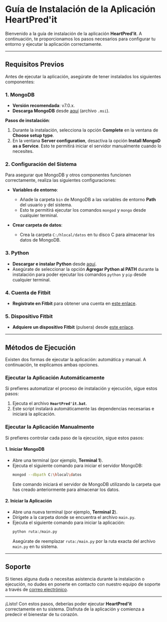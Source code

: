 

# **Guía de Instalación de la Aplicación HeartPred'it**

Bienvenido a la guía de instalación de la aplicación **HeartPred'it**. A continuación, te proporcionamos los pasos necesarios para configurar tu entorno y ejecutar la aplicación correctamente.

---

## **Requisitos Previos**

Antes de ejecutar la aplicación, asegúrate de tener instalados los siguientes componentes:

### 1. **MongoDB**
   - **Versión recomendada**: v7.0.x.
   - **Descarga MongoDB** desde [aquí](https://www.mongodb.com/try/download/community) (archivo `.msi`).
   
   **Pasos de instalación**:
   1. Durante la instalación, selecciona la opción **Complete** en la ventana de **Choose setup type**.
   2. En la ventana **Server configuration**, desactiva la opción **Install MongoD as a Service**. Esto te permitirá iniciar el servidor manualmente cuando lo necesites.

### 2. **Configuración del Sistema**
   Para asegurar que MongoDB y otros componentes funcionen correctamente, realiza las siguientes configuraciones:
   
   - **Variables de entorno**:
     - Añade la carpeta `bin` de MongoDB a las variables de entorno **Path** del usuario y del sistema.
     - Esto te permitirá ejecutar los comandos `mongod` y `mongo` desde cualquier terminal.
   
   - **Crear carpeta de datos**:
     - Crea la carpeta `C:/hlocal/datos` en tu disco C para almacenar los datos de MongoDB.

### 3. **Python**
   - **Descargar e instalar Python** desde [aquí](https://www.python.org/downloads/).
   - Asegúrate de seleccionar la opción **Agregar Python al PATH** durante la instalación para poder ejecutar los comandos `python` y `pip` desde cualquier terminal.

### 4. **Cuenta de Fitbit**
   - **Regístrate en Fitbit** para obtener una cuenta en [este enlace](https://www.fitbit.com/global/es/home).
   
### 5. **Dispositivo Fitbit**
   - **Adquiere un dispositivo Fitbit** (pulsera) desde [este enlace](https://www.fitbit.com/global/es/home).

---

## **Métodos de Ejecución**

Existen dos formas de ejecutar la aplicación: automática y manual. A continuación, te explicamos ambas opciones.

### **Ejecutar la Aplicación Automáticamente**
   Si prefieres automatizar el proceso de instalación y ejecución, sigue estos pasos:
   1. Ejecuta el archivo **`HeartPred'it.bat`**.
   2. Este script instalará automáticamente las dependencias necesarias e iniciará la aplicación.

### **Ejecutar la Aplicación Manualmente**
   Si prefieres controlar cada paso de la ejecución, sigue estos pasos:

#### 1. **Iniciar MongoDB**
   - Abre una terminal (por ejemplo, **Terminal 1**).
   - Ejecuta el siguiente comando para iniciar el servidor MongoDB:
     ```bash
     mongod --dbpath C:\hlocal\datos
     ```
     Este comando iniciará el servidor de MongoDB utilizando la carpeta que has creado anteriormente para almacenar los datos.

#### 2. **Iniciar la Aplicación**
   - Abre una nueva terminal (por ejemplo, **Terminal 2**).
   - Dirígete a la carpeta donde se encuentra el archivo `main.py`.
   - Ejecuta el siguiente comando para iniciar la aplicación:
     ```bash
     python ruta:/main.py
     ```
     Asegúrate de reemplazar `ruta:/main.py` por la ruta exacta del archivo `main.py` en tu sistema.

---

## **Soporte**

Si tienes alguna duda o necesitas asistencia durante la instalación o ejecución, no dudes en ponerte en contacto con nuestro equipo de soporte a través de [correo electrónico](mailto:support@heartpredit.com).

---

¡Listo! Con estos pasos, deberías poder ejecutar **HeartPred'it** correctamente en tu sistema. Disfruta de la aplicación y comienza a predecir el bienestar de tu corazón.

